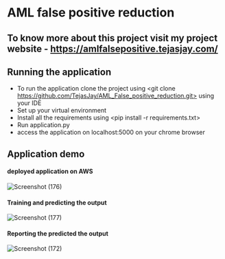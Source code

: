 # AML false positive reduction

## To know more about this project visit my project website - https://amlfalsepositive.tejasjay.com/

## Running the application
- To run the application clone the project using <git clone https://github.com/TejasJay/AML_False_positive_reduction.git> using your IDE
- Set up your virtual environment
- Install all the requirements using <pip install -r requirements.txt>
- Run application.py
- access the application on localhost:5000 on your chrome browser

## Application demo
#### deployed application on AWS
![Screenshot (176)](https://user-images.githubusercontent.com/79327536/142997857-65d9000a-6957-4f03-9507-2754be23e727.png)

#### Training and predicting the output
![Screenshot (177)](https://user-images.githubusercontent.com/79327536/142997988-d00aa7a1-3dca-4e05-a0aa-fe55c975482a.png)

#### Reporting the predicted the output
![Screenshot (172)](https://user-images.githubusercontent.com/79327536/142998051-d67de4cd-b71e-4073-a4a7-13e38fb4b44c.png)
